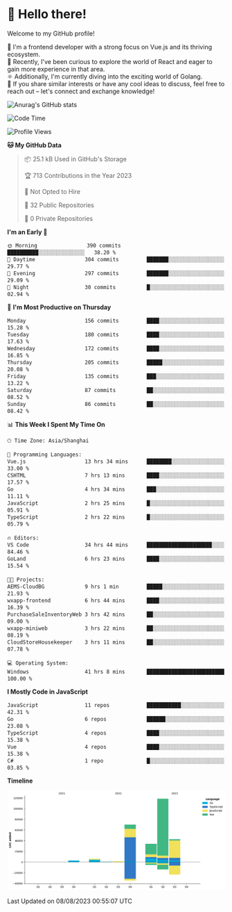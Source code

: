 # 👋 Hello there!

Welcome to my GitHub profile!

🤑 I'm a frontend developer with a strong focus on Vue.js and its thriving ecosystem.    
🌱 Recently, I've been curious to explore the world of React and eager to gain more experience in that area.   
⚛️ Additionally, I'm currently diving into the exciting world of Golang.   
🚀 If you share similar interests or have any cool ideas to discuss, feel free to reach out – let's connect and exchange knowledge!    

![Anurag's GitHub stats](https://github-readme-stats.vercel.app/api?username=huangyul&show_icons=true&&title_color=fff&icon_color=79ff97&text_color=9f9f9f&bg_color=151515&count_private=true)

<!--START_SECTION:waka-->
![Code Time](http://img.shields.io/badge/Code%20Time-290%20hrs%2041%20mins-blue)

![Profile Views](http://img.shields.io/badge/Profile%20Views-68-blue)

**🐱 My GitHub Data** 

> 📦 25.1 kB Used in GitHub's Storage 
 > 
> 🏆 713 Contributions in the Year 2023
 > 
> 🚫 Not Opted to Hire
 > 
> 📜 32 Public Repositories 
 > 
> 🔑 0 Private Repositories 
 > 
**I'm an Early 🐤** 

```text
🌞 Morning                390 commits         ██████████░░░░░░░░░░░░░░░   38.20 % 
🌆 Daytime                304 commits         ███████░░░░░░░░░░░░░░░░░░   29.77 % 
🌃 Evening                297 commits         ███████░░░░░░░░░░░░░░░░░░   29.09 % 
🌙 Night                  30 commits          █░░░░░░░░░░░░░░░░░░░░░░░░   02.94 % 
```
📅 **I'm Most Productive on Thursday** 

```text
Monday                   156 commits         ████░░░░░░░░░░░░░░░░░░░░░   15.28 % 
Tuesday                  180 commits         ████░░░░░░░░░░░░░░░░░░░░░   17.63 % 
Wednesday                172 commits         ████░░░░░░░░░░░░░░░░░░░░░   16.85 % 
Thursday                 205 commits         █████░░░░░░░░░░░░░░░░░░░░   20.08 % 
Friday                   135 commits         ███░░░░░░░░░░░░░░░░░░░░░░   13.22 % 
Saturday                 87 commits          ██░░░░░░░░░░░░░░░░░░░░░░░   08.52 % 
Sunday                   86 commits          ██░░░░░░░░░░░░░░░░░░░░░░░   08.42 % 
```


📊 **This Week I Spent My Time On** 

```text
🕑︎ Time Zone: Asia/Shanghai

💬 Programming Languages: 
Vue.js                   13 hrs 34 mins      ████████░░░░░░░░░░░░░░░░░   33.00 % 
CSHTML                   7 hrs 13 mins       ████░░░░░░░░░░░░░░░░░░░░░   17.57 % 
Go                       4 hrs 34 mins       ███░░░░░░░░░░░░░░░░░░░░░░   11.11 % 
JavaScript               2 hrs 25 mins       █░░░░░░░░░░░░░░░░░░░░░░░░   05.91 % 
TypeScript               2 hrs 22 mins       █░░░░░░░░░░░░░░░░░░░░░░░░   05.79 % 

🔥 Editors: 
VS Code                  34 hrs 44 mins      █████████████████████░░░░   84.46 % 
GoLand                   6 hrs 23 mins       ████░░░░░░░░░░░░░░░░░░░░░   15.54 % 

🐱‍💻 Projects: 
AEMS-CloudBG             9 hrs 1 min         █████░░░░░░░░░░░░░░░░░░░░   21.93 % 
wxapp-frontend           6 hrs 44 mins       ████░░░░░░░░░░░░░░░░░░░░░   16.39 % 
PurchaseSaleInventoryWeb 3 hrs 42 mins       ██░░░░░░░░░░░░░░░░░░░░░░░   09.00 % 
wxapp-miniweb            3 hrs 22 mins       ██░░░░░░░░░░░░░░░░░░░░░░░   08.19 % 
CloudStoreHousekeeper    3 hrs 11 mins       ██░░░░░░░░░░░░░░░░░░░░░░░   07.78 % 

💻 Operating System: 
Windows                  41 hrs 8 mins       █████████████████████████   100.00 % 
```

**I Mostly Code in JavaScript** 

```text
JavaScript               11 repos            ███████████░░░░░░░░░░░░░░   42.31 % 
Go                       6 repos             ██████░░░░░░░░░░░░░░░░░░░   23.08 % 
TypeScript               4 repos             ████░░░░░░░░░░░░░░░░░░░░░   15.38 % 
Vue                      4 repos             ████░░░░░░░░░░░░░░░░░░░░░   15.38 % 
C#                       1 repo              █░░░░░░░░░░░░░░░░░░░░░░░░   03.85 % 
```



**Timeline**

![Lines of Code chart](https://raw.githubusercontent.com/huangyul/huangyul/main/assets/bar_graph.png)


 Last Updated on 08/08/2023 00:55:07 UTC
<!--END_SECTION:waka-->
